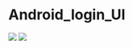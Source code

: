 # Android_login_UI

![](https://github.com/BelgOo/Android_login_UI/blob/master/signIn.jpg) ![](https://github.com/BelgOo/Android_login_UI/blob/master/starter.jpg)
